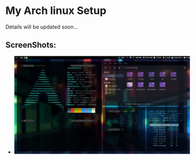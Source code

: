 # My Arch linux Setup
Details will be updated soon...

## ScreenShots:
  - ![demo](./images/devon.png?raw=true "Demo")